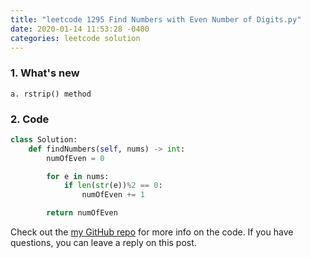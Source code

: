 ```yaml
---
title: "leetcode 1295 Find Numbers with Even Number of Digits.py"
date: 2020-01-14 11:53:28 -0400
categories: leetcode solution
--- 
```


### 1. What's new
    a. rstrip() method

### 2. Code
```python
class Solution:
    def findNumbers(self, nums) -> int:
        numOfEven = 0

        for e in nums:
            if len(str(e))%2 == 0:
                numOfEven += 1

        return numOfEven
```

Check out the [my GitHub repo][hyuk-gh] for more info on the code. If you have questions, you can leave a reply on this post.  

[hyuk-gh]:   https://github.com/dlgur1994/StudyAlgorithms/tree/master/leetcode
